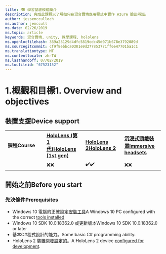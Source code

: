 ```yaml
---
title: MR 學習基底模組簡介
description: 完成此課程以了解如何在混合實境應用程式中實作 Azure 臉部辨識。
author: jessemcculloch
ms.author: jemccull
ms.date: 02/26/2019
ms.topic: article
keywords: 混合實境, unity, 教學課程, hololens
ms.openlocfilehash: 389a23129d4dfc5819cdc45d071b678e3792089d
ms.sourcegitcommit: cf9f8ebbca0301e9d277853771ff6e47701ba1c1
ms.translationtype: MT
ms.contentlocale: zh-TW
ms.lasthandoff: 07/02/2019
ms.locfileid: "67523152"
---
```

# <a name="1-overview-and-objectives"></a><span data-ttu-id="8929d-104">1.概觀和目標</span><span class="sxs-lookup"><span data-stu-id="8929d-104">1. Overview and objectives</span></span>

## <a name="device-support"></a><span data-ttu-id="8929d-105">裝置支援</span><span class="sxs-lookup"><span data-stu-id="8929d-105">Device support</span></span>

<table>
    <colgroup>
    <col width="25%" />
    <col width="25%" />
    <col width="25%" />
    <col width="25%" />
    </colgroup>
    <tr>
        <td><span data-ttu-id="8929d-106"><strong>課程</strong></span><span class="sxs-lookup"><span data-stu-id="8929d-106"><strong>Course</strong></span></span></td>
        <td><span data-ttu-id="8929d-107"><a href="hololens-hardware-details.md"><strong>HoloLens (第 1 代)</strong></a></span><span class="sxs-lookup"><span data-stu-id="8929d-107"><a href="hololens-hardware-details.md"><strong>HoloLens (1st gen)</strong></a></span></span></td>
        <td><span data-ttu-id="8929d-108"><a href="https://www.microsoft.com/en-us/hololens/hardware"><strong>HoloLens 2</strong></a></span><span class="sxs-lookup"><span data-stu-id="8929d-108"><a href="https://www.microsoft.com/en-us/hololens/hardware"><strong>HoloLens 2</strong></a></span></span></td>
        <td><span data-ttu-id="8929d-109"><a href="immersive-headset-hardware-details.md"><strong>沉浸式頭戴裝置</strong></a></span><span class="sxs-lookup"><span data-stu-id="8929d-109"><a href="immersive-headset-hardware-details.md"><strong>Immersive headsets</strong></a></span></span></td>
    </tr>
     <tr>
        <td></td>
        <td><span data-ttu-id="8929d-110">❌</span><span class="sxs-lookup"><span data-stu-id="8929d-110">❌</span></span></td>
        <td><span data-ttu-id="8929d-111">✔️</span><span class="sxs-lookup"><span data-stu-id="8929d-111">✔️</span></span></td>
        <td><span data-ttu-id="8929d-112">❌</span><span class="sxs-lookup"><span data-stu-id="8929d-112">❌</span></span></td>
    </tr>
</table>

## <a name="before-you-start"></a><span data-ttu-id="8929d-113">開始之前</span><span class="sxs-lookup"><span data-stu-id="8929d-113">Before you start</span></span>

### <a name="prerequisites"></a><span data-ttu-id="8929d-114">先決條件</span><span class="sxs-lookup"><span data-stu-id="8929d-114">Prerequisites</span></span>

* <span data-ttu-id="8929d-115">Windows 10 電腦的正確設定[安裝工具](install-the-tools.md)</span><span class="sxs-lookup"><span data-stu-id="8929d-115">A Windows 10 PC configured with the correct [tools installed](install-the-tools.md)</span></span>
* <span data-ttu-id="8929d-116">Windows 10 SDK 10.0.18362.0 或更新版本</span><span class="sxs-lookup"><span data-stu-id="8929d-116">Windows 10 SDK 10.0.18362.0 or later</span></span>
* <span data-ttu-id="8929d-117">基本C#程式設計的能力。</span><span class="sxs-lookup"><span data-stu-id="8929d-117">Some basic C# programming ability.</span></span>
* <span data-ttu-id="8929d-118">HoloLens 2 裝置[開發設定的](using-visual-studio.md#enabling-developer-mode)。</span><span class="sxs-lookup"><span data-stu-id="8929d-118">A HoloLens 2 device [configured for development](using-visual-studio.md#enabling-developer-mode).</span></span>
